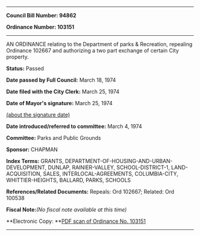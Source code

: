 

********

**Council Bill Number: 94862**
   
**Ordinance Number: 103151**
********

 AN ORDINANCE relating to the Department of parks & Recreation, repealing Ordinance 102667 and authorizing a two part exchange of certain City property.

**Status:** Passed
   
**Date passed by Full Council:** March 18, 1974
   
**Date filed with the City Clerk:** March 25, 1974
   
**Date of Mayor's signature:** March 25, 1974
   
[(about the signature date)](/~public/approvaldate.htm)
   
   
   
**Date introduced/referred to committee:** March 4, 1974
   
**Committee:** Parks and Public Grounds
   
**Sponsor:** CHAPMAN
   
   
**Index Terms:** GRANTS, DEPARTMENT-OF-HOUSING-AND-URBAN-DEVELOPMENT, DUNLAP, RAINIER-VALLEY, SCHOOL-DISTRICT-1, LAND-ACQUISITION, SALES, INTERLOCAL-AGREEMENTS, COLUMBIA-CITY, WHITTIER-HEIGHTS, BALLARD, PARKS, SCHOOLS

**References/Related Documents:** Repeals: Ord 102667; Related: Ord 100538

**Fiscal Note:**_(No fiscal note available at this time)_

**Electronic Copy: **[PDF scan of Ordinance No. 103151](/~archives/Ordinances/Ord_103151.pdf)

********

